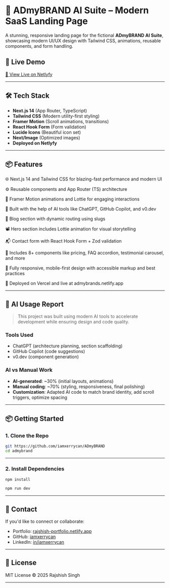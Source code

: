 # 🚀 ADmyBRAND AI Suite – Modern SaaS Landing Page

A stunning, responsive landing page for the fictional **ADmyBRAND AI Suite**, showcasing modern UI/UX design with Tailwind CSS, animations, reusable components, and form handling.

## 📸 Live Demo

[🔗 View Live on Netlyfy](https://admybrands.netlify.app/)

---

## 🛠 Tech Stack

- **Next.js 14** (App Router, TypeScript)
- **Tailwind CSS** (Modern utility-first styling)
- **Framer Motion** (Scroll animations, transitions)
- **React Hook Form** (Form validation)
- **Lucide Icons** (Beautiful icon set)
- **Next/Image** (Optimized images)
- **Deployed on Netlyfy**

---

## 📦 Features

🌐 Next.js 14 and Tailwind CSS for blazing-fast performance and modern UI

⚙️ Reusable components and App Router (TS) architecture

💫 Framer Motion animations and Lottie for engaging interactions

🧠 Built with the help of AI tools like ChatGPT, GitHub Copilot, and v0.dev

📝 Blog section with dynamic routing using slugs

📽️ Hero section includes Lottie animation for visual storytelling

📬 Contact form with React Hook Form + Zod validation

🧩 Includes 8+ components like pricing, FAQ accordion, testimonial carousel, and more

🎯 Fully responsive, mobile-first design with accessible markup and best practices

🚀 Deployed on Vercel and live at admybrands.netlify.app

---

## 🧠 AI Usage Report

> This project was built using modern AI tools to accelerate development while ensuring design and code quality.

### Tools Used

- ChatGPT (architecture planning, section scaffolding)
- GitHub Copilot (code suggestions)
- v0.dev (component generation)

### AI vs Manual Work

- **AI-generated**: ~30% (initial layouts, animations)
- **Manual coding**: ~70% (styling, responsiveness, final polishing)
- **Customization**: Adapted AI code to match brand identity, add scroll triggers, optimize spacing

---

## 📦 Getting Started

### 1. Clone the Repo

```bash
git https://github.com/iamxerrycan/ADmyBRAND
cd admybrand

```

---

### 2. Install Dependencies

```bash
npm install

npm run dev

```

---

## 📧 Contact

If you'd like to connect or collaborate:

- Portfolio: [rajshish-portfolio.netlify.app](https://rajshish-portfolio.netlify.app)
- GitHub: [iamxerrycan](https://github.com/iamxerrycan)
- LinkedIn: [in/iamxerrycan](https://linkedin.com/in/iamxerrycan)

---

## 📄 License

MIT License © 2025 Rajshish Singh

---
